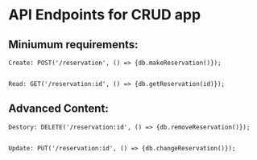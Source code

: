 # API Endpoints for CRUD app

## Miniumum requirements:
```
Create: POST('/reservation', () => {db.makeReservation()});


Read: GET('/reservation:id', () => {db.getReservation(id)});

```

## Advanced Content:

```
Destory: DELETE('/reservation:id', () => {db.removeReservation()});


Update: PUT('/reservation:id', () => {db.changeReservation()});

```
